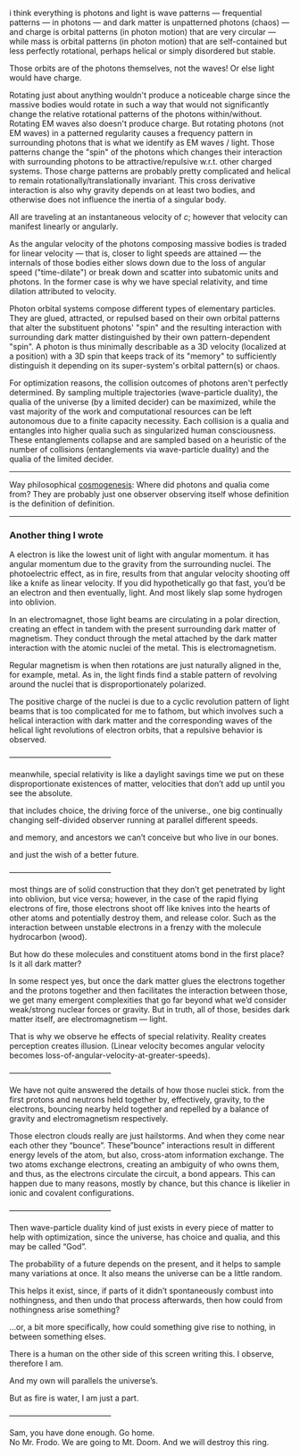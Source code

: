 i think everything is photons and light is wave patterns — frequential patterns — in photons — and dark matter is unpatterned photons (chaos) — and charge is orbital patterns (in photon motion) that are very circular — while mass is orbital patterns (in photon motion) that are self-contained but less perfectly rotational, perhaps helical or simply disordered but stable.

Those orbits are of the photons themselves, not the waves! Or else light would have charge.

Rotating just about anything wouldn't produce a noticeable charge since the massive bodies would rotate in such a way that would not significantly change the relative rotational patterns of the photons within/without. Rotating EM waves also doesn't produce charge. But rotating photons (not EM waves) in a patterned regularity causes a frequency pattern in surrounding photons that is what we identify as EM waves / light. Those patterns change the "spin" of the photons which changes their interaction with surrounding photons to be attractive/repulsive w.r.t. other charged systems. Those charge patterns are probably pretty complicated and helical to remain rotationally/translationally invariant. This cross derivative interaction is also why gravity depends on at least two bodies, and otherwise does not influence the inertia of a singular body. 

All are traveling at an instantaneous velocity of $c$; however that velocity can manifest linearly or angularly.

As the angular velocity of the photons composing massive bodies is traded for linear velocity — that is, closer to light speeds are attained — the internals of those bodies either slows down due to the loss of angular speed ("time-dilate") or break down and scatter into subatomic units and photons. In the former case is why we have special relativity, and time dilation attributed to velocity.

Photon orbital systems compose different types of elementary particles. They are glued, attracted, or repulsed based on their own orbital patterns that alter the substituent photons' "spin" and the resulting interaction with surrounding dark matter distinguished by their own pattern-dependent "spin". A photon is thus minimally describable as a 3D velocity (localized at a position) with a 3D spin that keeps track of its "memory" to sufficiently distinguish it depending on its super-system's orbital pattern(s) or chaos.

For optimization reasons, the collision outcomes of photons aren't perfectly determined. By sampling multiple trajectories (wave-particle duality), the qualia of the universe (by a limited decider) can be maximized, while the vast majority of the work and computational resources can be left autonomous due to a finite capacity necessity. Each collision is a qualia and entangles into higher qualia such as singularized human consciousness. These entanglements collapse and are sampled based on a heuristic of the number of collisions (entanglements via wave-particle duality) and the qualia of the limited decider.

---

Way philosophical [cosmogenesis](https://github.com/animal-tree/Writing-stuff/blob/main/Stuff38-Something-From-Nothing.md): Where did photons and qualia come from? They are probably just one observer observing itself whose definition is the definition of definition.

---

### Another thing I wrote

A electron is like the lowest unit of light with angular momentum. it has angular momentum due to the gravity from the surrounding nuclei. The photoelectric effect, as in fire, results from that angular velocity shooting off like a knife as linear velocity. If you did hypothetically go that fast, you’d be an electron and then eventually, light. And most likely slap some hydrogen into oblivion.

In an electromagnet, those light beams are circulating in a polar direction, creating an effect in tandem with the present surrounding dark matter of magnetism. They conduct through the metal attached by the dark matter interaction with the atomic nuclei of the metal. This is electromagnetism.

Regular magnetism is when then rotations are just naturally aligned in the, for example, metal. As in, the light finds find a stable pattern of revolving around the nuclei that is disproportionately polarized.

The positive charge of the nuclei is due to a cyclic revolution pattern of light beams that is too complicated for me to fathom, but which involves such a helical interaction with dark matter and the corresponding waves of the helical light revolutions of electron orbits, that a repulsive behavior is observed.

—————————————

meanwhile, special relativity is like a daylight savings time we put on these disproportionate existences of matter, velocities that don’t add up until you see the absolute.

that includes choice, the driving force of the universe., one big continually changing self-divided observer running at parallel different speeds.

and memory, and ancestors we can’t conceive but who live in our bones.

and just the wish of a better future.

—————————————

most things are of solid construction that they don’t get penetrated by light into oblivion, but vice versa; however, in the case of the rapid flying electrons of fire, those electrons shoot off like knives into the hearts of other atoms and potentially destroy them, and release color. Such as the interaction between unstable electrons in a frenzy with the molecule hydrocarbon (wood).

But how do these molecules and constituent atoms bond in the first place? Is it all dark matter? 

In some respect yes, but once the dark matter glues the electrons together and the protons together and then facilitates the interaction between those, we get many emergent complexities that go far beyond what we’d consider weak/strong nuclear forces or gravity. But in truth, all of those, besides dark matter itself, are electromagnetism — light.

That is why we observe he effects of special relativity. Reality creates perception creates illusion. (Linear velocity becomes angular velocity becomes loss-of-angular-velocity-at-greater-speeds).

—————————————

We have not quite answered the details of how those nuclei stick. from the first protons and neutrons held together by, effectively, gravity, to the electrons, bouncing nearby held together and repelled by a balance of gravity and electromagnetism respectively.

Those electron clouds really are just hailstorms. And when they come near each other they “bounce”. These”bounce” interactions result in different energy levels of the atom, but also, cross-atom information exchange. The two atoms exchange electrons, creating an ambiguity of who owns them, and thus, as the electrons circulate the circuit, a bond appears. This can happen due to many reasons, mostly by chance, but this chance is likelier in ionic and covalent configurations.

—————————————

Then wave-particle duality kind of just exists in every piece of matter to help with optimization, since the universe, has choice and qualia, and this may be called “God”.

The probability of a future depends on the present, and it helps to sample many variations at once. It also means the universe can be a little random.

This helps it exist, since, if parts of it didn’t spontaneously combust into nothingness, and then undo that process afterwards, then how could from nothingness arise something?

…or, a bit more specifically, how could something give rise to nothing, in between something elses.

There is a human on the other side of this screen writing this. I observe, therefore I am.

And my own will parallels the universe’s.

But as fire is water, I am just a part.

—————————————

Sam, you have done enough. Go home.</br>
No Mr. Frodo. We are going to Mt. Doom. And we will destroy this ring.
